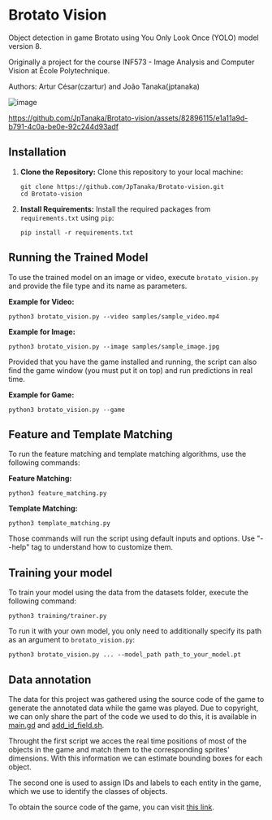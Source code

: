 # Brotato Vision

Object detection in game Brotato using You Only Look Once (YOLO) model version 8.

Originally a project for the course INF573 - Image Analysis and Computer Vision at École Polytechnique.

Authors: Artur César(czartur) and João Tanaka(jptanaka)

![image](https://github.com/JpTanaka/Brotato-vision/assets/82896115/d5c3c25a-0429-4f68-82c6-da0cca18d221)


https://github.com/JpTanaka/Brotato-vision/assets/82896115/e1a11a9d-b791-4c0a-be0e-92c244d93adf

## Installation

1. **Clone the Repository:**
   Clone this repository to your local machine:

   ```
   git clone https://github.com/JpTanaka/Brotato-vision.git
   cd Brotato-vision
   ```

2. **Install Requirements:**
   Install the required packages from `requirements.txt` using `pip`:

   ```
   pip install -r requirements.txt
   ```

## Running the Trained Model

To use the trained model on an image or video, execute `brotato_vision.py` and provide the file type and its name as parameters.

**Example for Video:**

```
python3 brotato_vision.py --video samples/sample_video.mp4
```

**Example for Image:**

```
python3 brotato_vision.py --image samples/sample_image.jpg
```

Provided that you have the game installed and running, the script can also find the game window (you must put it on top) and run predictions in real time.

**Example for Game:**

```
python3 brotato_vision.py --game
```
## Feature and Template Matching

To run the feature matching and template matching algorithms, use the following commands:

**Feature Matching:**

```
python3 feature_matching.py
```

**Template Matching:**

```
python3 template_matching.py
```

Those commands will run the script using default inputs and options. Use "--help" tag to understand how to customize them.

## Training your model

To train your model using the data from the datasets folder, execute the following command:

```
python3 training/trainer.py
```

To run it with your own model, you only need to additionally specify its path as an argument to `brotato_vision.py`:

```
python3 brotato_vision.py ... --model_path path_to_your_model.pt 
```

## Data annotation

The data for this project was gathered using the source code of the game to generate the annotated data while the game was played. Due to copyright, we can only share the part of the code we used to do this, it is available in [main.gd](https://github.com/JpTanaka/Brotato-vision/blob/main/utils/main.gd) and [add_id_field.sh](https://github.com/JpTanaka/Brotato-vision/blob/main/utils/add_id_field.sh).

Throught the first script we acces the real time positions of most of the objects in the game and match them to the corresponding sprites' dimensions. With this information we can estimate bounding boxes for each object.

The second one is used to assign IDs and labels to each entity in the game, which we use to identify the classes of objects.

To obtain the source code of the game, you can visit [this link](https://steamcommunity.com/sharedfiles/filedetails/?id=2931079751).

